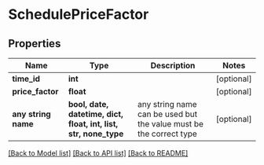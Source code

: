 # SchedulePriceFactor


## Properties
Name | Type | Description | Notes
------------ | ------------- | ------------- | -------------
**time_id** | **int** |  | [optional] 
**price_factor** | **float** |  | [optional] 
**any string name** | **bool, date, datetime, dict, float, int, list, str, none_type** | any string name can be used but the value must be the correct type | [optional]

[[Back to Model list]](../README.md#documentation-for-models) [[Back to API list]](../README.md#documentation-for-api-endpoints) [[Back to README]](../README.md)


